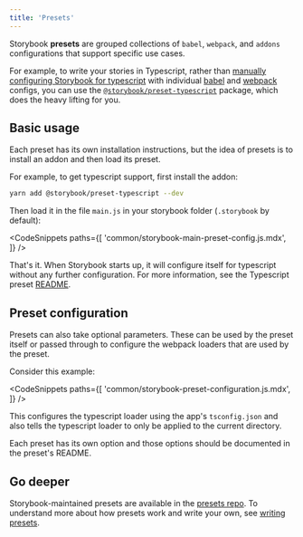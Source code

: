 ```yaml
---
title: 'Presets'
---
```


Storybook **presets** are grouped collections of `babel`, `webpack`, and `addons` configurations that support specific use cases.

For example, to write your stories in Typescript, rather than [manually configuring Storybook for typescript](../configure/integration.md#typescript) with individual [babel](../configure/integration.md#custom-configuration) and [webpack](../configure/integration.md#extending-storybook’s-webpack-config) configs, you can use the [`@storybook/preset-typescript`](https://www.npmjs.com/package/@storybook/preset-typescript) package, which does the heavy lifting for you.

## Basic usage

Each preset has its own installation instructions, but the idea of presets is to install an addon and then load its preset.

For example, to get typescript support, first install the addon:

```sh
yarn add @storybook/preset-typescript --dev
```

Then load it in the file `main.js` in your storybook folder (`.storybook` by default):

<!-- prettier-ignore-start -->

<CodeSnippets
  paths={[
    'common/storybook-main-preset-config.js.mdx',
  ]}
/>

<!-- prettier-ignore-end -->

That's it. When Storybook starts up, it will configure itself for typescript without any further configuration. For more information, see the Typescript preset [README](https://github.com/storybookjs/presets/tree/master/packages/preset-typescript).

## Preset configuration

Presets can also take optional parameters. These can be used by the preset itself or passed through to configure the webpack loaders that are used by the preset.

Consider this example:

<!-- prettier-ignore-start -->

<CodeSnippets
  paths={[
    'common/storybook-preset-configuration.js.mdx',
  ]}
/>

<!-- prettier-ignore-end -->

This configures the typescript loader using the app's `tsconfig.json` and also tells the typescript loader to only be applied to the current directory.

Each preset has its own option and those options should be documented in the preset's README.

## Go deeper

Storybook-maintained presets are available in the [presets repo](https://github.com/storybookjs/presets). To understand more about how presets work and write your own, see [writing presets](./writing-presets.md).
